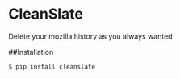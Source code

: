 # CleanSlate
Delete your mozilla history as you always wanted

##Installation
```
$ pip install cleanslate
```
